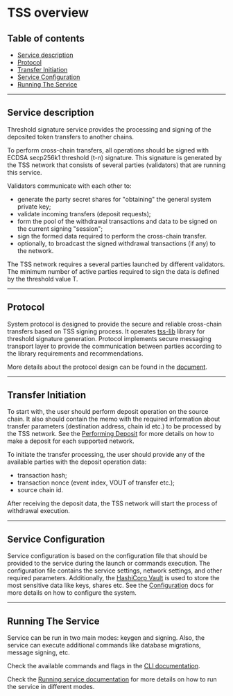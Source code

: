 # TSS overview

## Table of contents

- [Service description](#service-description)
- [Protocol](#protocol)
- [Transfer Initiation](#transfer-initiation)
- [Service Configuration](#service-configuration)
- [Running The Service](#running-the-service)

---

## Service description
Threshold signature service provides the processing and signing of the deposited token transfers to another chains.

To perform cross-chain transfers, all operations should be signed with ECDSA secp256k1 threshold (t-n) signature.
This signature is generated by the TSS network that consists of several parties (validators) that are running this service.

Validators communicate with each other to:
- generate the party secret shares for "obtaining" the general system private key;
- validate incoming transfers (deposit requests);
- form the pool of the withdrawal transactions and data to be signed on the current signing "session";
- sign the formed data required to perform the cross-chain transfer.
- optionally, to broadcast the signed withdrawal transactions (if any) to the network.

The TSS network requires a several parties launched by different validators.
The minimum number of active parties required to sign the data is defined by the threshold value T.

--- 

## Protocol

System protocol is designed to provide the secure and reliable cross-chain transfers based on TSS signing process.
It operates [tss-lib](https://github.com/bnb-chain/tss-lib) library for threshold signature generation.
Protocol implements secure messaging transport layer to provide the communication between parties according to the library requirements and recommendations.

More details about the protocol design can be found in the [document](./02_protocol.md).

---

## Transfer Initiation

To start with, the user should perform deposit operation on the source chain.
It also should contain the memo with the required information about transfer parameters (destination address, chain id etc.) to be processed by the TSS network.
See the [Performing Deposit](./03_performing-deposit) for more details on how to make a deposit for each supported network.

To initiate the transfer processing, the user should provide any of the available parties with the deposit operation data:
- transaction hash;
- transaction nonce (event index, VOUT of transfer etc.);
- source chain id.

After receiving the deposit data, the TSS network will start the process of withdrawal execution.

---

## Service Configuration

Service configuration is based on the configuration file that should be provided to the service during the launch or commands execution.
The configuration file contains the service settings, network settings, and other required parameters.
Additionally, the [HashiCorp Vault](https://www.vaultproject.io/) is used to store the most sensitive data like keys, shares etc.
See the [Configuration](./04_configuration.md) docs for more details on how to configure the system.

---

## Running The Service

Service can be run in two main modes: keygen and signing.
Also, the service can execute additional commands like database migrations, message signing, etc.

Check the available commands and flags in the [CLI documentation](../cmd/README.md).

Check the [Running service documentation](./05_running-service.md) for more details on how to run the service in different modes.


